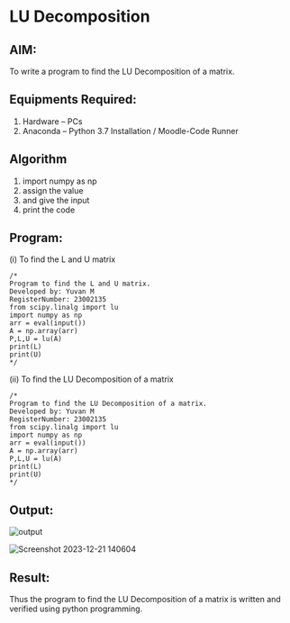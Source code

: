 # LU Decomposition 

## AIM:
To write a program to find the LU Decomposition of a matrix.

## Equipments Required:
1. Hardware – PCs
2. Anaconda – Python 3.7 Installation / Moodle-Code Runner

## Algorithm
1. import numpy as np
2. assign the value
3. and give the input
4. print the code

## Program:
(i) To find the L and U matrix
```
/*
Program to find the L and U matrix.
Developed by: Yuvan M
RegisterNumber: 23002135
from scipy.linalg import lu
import numpy as np
arr = eval(input())
A = np.array(arr)
P,L,U = lu(A)
print(L)
print(U)
*/
```
(ii) To find the LU Decomposition of a matrix
```
/*
Program to find the LU Decomposition of a matrix.
Developed by: Yuvan M
RegisterNumber: 23002135
from scipy.linalg import lu
import numpy as np
arr = eval(input())
A = np.array(arr)
P,L,U = lu(A)
print(L)
print(U)
*/
```

## Output:
![output](https://github.com/Yuvan291205/LU-Decomposition/assets/138849170/527c247a-cc45-4b07-8001-819625b5cc9b)

![Screenshot 2023-12-21 140604](https://github.com/Yuvan291205/LU-Decomposition/assets/138849170/2d3b19c6-c81a-4d41-8b8b-c44ad51600e2)


## Result:
Thus the program to find the LU Decomposition of a matrix is written and verified using python programming.

